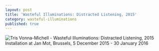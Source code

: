 ```yaml
---
layout: post
title: 'Wasteful Illuminations: Distracted Listening, 2015'
category: wasteful-illuminations
published: true
---
```


![Tris Vonna-Michell - Wasteful Illuminations: Distracted Listening, 2015]({{site.baseurl}}/assets/img/0206-wasteful-illuminations-distracted-listening-2015.jpg)
Installation at Jan Mot, Brussels, 5 December 2015 - 30 January 2016
